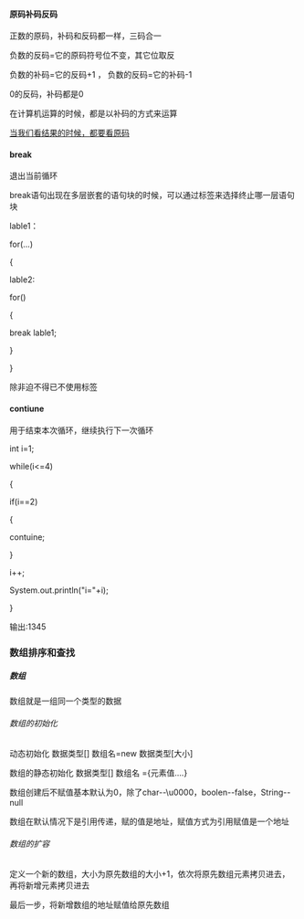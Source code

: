 #### 原码补码反码

正数的原码，补码和反码都一样，三码合一

负数的反码=它的原码符号位不变，其它位取反

负数的补码=它的反码+1 ， 负数的反码=它的补码-1

0的反码，补码都是0

在计算机运算的时候，都是以补码的方式来运算

<u>当我们看结果的时候，都要看原码</u>



#### break

退出当前循环

break语句出现在多层嵌套的语句块的时候，可以通过标签来选择终止哪一层语句块 

lable1：

for(...)

{

lable2:

for()

{

break lable1;

}

}

除非迫不得已不使用标签



#### contiune

用于结束本次循环，继续执行下一次循环

int i=1;

while(i<=4)

{

if(i==2)

{

contuine;

}

i++;

System.out.println("i="+i);

}

输出:1345



### 数组排序和查找

##### 数组

数组就是一组同一个类型的数据

###### 数组的初始化

动态初始化       数据类型[] 数组名=new 数据类型[大小]

数组的静态初始化  数据类型[] 数组名 ={元素值....}

数组创建后不赋值基本默认为0，除了char--\u0000，boolen--false，String--null

数组在默认情况下是引用传递，赋的值是地址，赋值方式为引用赋值是一个地址



###### 数组的扩容

定义一个新的数组，大小为原先数组的大小+1，依次将原先数组元素拷贝进去，再将新增元素拷贝进去

最后一步，将新增数组的地址赋值给原先数组